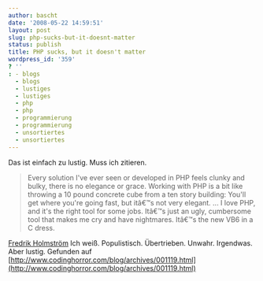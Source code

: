 ```yaml
---
author: bascht
date: '2008-05-22 14:59:51'
layout: post
slug: php-sucks-but-it-doesnt-matter
status: publish
title: PHP sucks, but it doesn't matter
wordpress_id: '359'
? ''
: - blogs
  - blogs
  - lustiges
  - lustiges
  - php
  - php
  - programmierung
  - programmierung
  - unsortiertes
  - unsortiertes
---
```


Das ist einfach zu lustig. Muss ich zitieren.
> Every solution I've ever seen or developed in PHP feels clunky and
> bulky, there is no elegance or grace. Working with PHP is a bit
> like throwing a 10 pound concrete cube from a ten story building:
> You'll get where you're going fast, but itâ€™s not very elegant.
> ... I love PHP, and it's the right tool for some jobs. Itâ€™s just
> an ugly, cumbersome tool that makes me cry and have nightmares.
> Itâ€™s the new VB6 in a C dress.

[Fredrik Holmström](http://loveandtheft.org/2008/05/20/php-is-the-new-vb6-in-a-c-dress/)
Ich weiß. Populistisch. Übertrieben. Unwahr. Irgendwas. Aber
lustig. Gefunden auf
[http://www.codinghorror.com/blog/archives/001119.html](http://www.codinghorror.com/blog/archives/001119.html)


